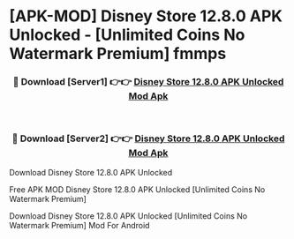 # [APK-MOD] Disney Store 12.8.0 APK Unlocked - [Unlimited Coins No Watermark Premium] fmmps



<div align="center">
<h3>🔴 Download [Server1] 👉👉 <a href="https://momento.my/?title=Disney_Store_12.8.0_APK_Unlocked">Disney Store 12.8.0 APK Unlocked Mod Apk</a></h3><br>

<h3>🔴 Download [Server2] 👉👉 <a href="https://momento.my/?title=Disney_Store_12.8.0_APK_Unlocked">Disney Store 12.8.0 APK Unlocked Mod Apk</a></h3>
</div>



Download Disney Store 12.8.0 APK Unlocked 

Free APK MOD Disney Store 12.8.0 APK Unlocked [Unlimited Coins No Watermark Premium]

Download Disney Store 12.8.0 APK Unlocked [Unlimited Coins No Watermark Premium] Mod For Android
